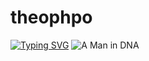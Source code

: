 # theophpo

[![Typing SVG](https://readme-typing-svg.demolab.com?font=Ubuntu&pause=1000&color=00AE07&background=000000&center=true&vCenter=true&width=400&lines=I'm+versatile+developer%2C;focused+on+open-source+technologies)](https://git.io/typing-svg)
![A Man in DNA](https://i.giphy.com/media/YRzQnWzbn4WIxd3ZYx/giphy.webp)
